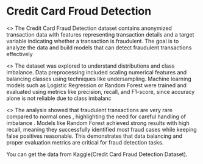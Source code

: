 # Credit Card Froud Detection  

<> The Credit Card Fraud Detection dataset contains anonymized transaction data with features representing transaction details and a target variable indicating whether a transaction is fraudulent. The goal is to analyze the data and build models that can detect fraudulent transactions effectively

<> The dataset was explored to understand distributions and class imbalance. Data preprocessing included scaling numerical features and balancing classes using techniques like undersampling. Machine learning models such as Logistic Regression or Random Forest were trained and evaluated using metrics like precision, recall, and F1-score, since accuracy alone is not reliable due to class imbalanc

<> The analysis showed that fraudulent transactions are very rare compared to normal ones , highlighting the need for careful handling of imbalance . Models like Random Forest achieved strong results with high recall, meaning they successfully identified most fraud cases while keeping false positives reasonable. This demonstrates that data balancing and proper evaluation metrics are critical for fraud detection tasks.

You can get the data from Kaggle(Credit Card Fraud Detection Dataset).
